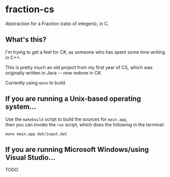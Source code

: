 # fraction-cs
Abstraction for a Fraction (ratio of integers), in C.

## What's this?
I'm trying to get a feel for C#, as someone who has spent
some time writing in C++.

This is pretty much an old project from my first year of CS,
which was originally written in Java -- now redone in C#.

Currently using `mono` to build.

## If you are running a Unix-based operating system...

Use the `makebuild` script to build the sources for `main.app`,<br>then you can invoke the `run` script, which does the following
in the terminal:

```
mono main.app dat/input.dat
```

## If you are running Microsoft Windows/using Visual Studio...

TODO

